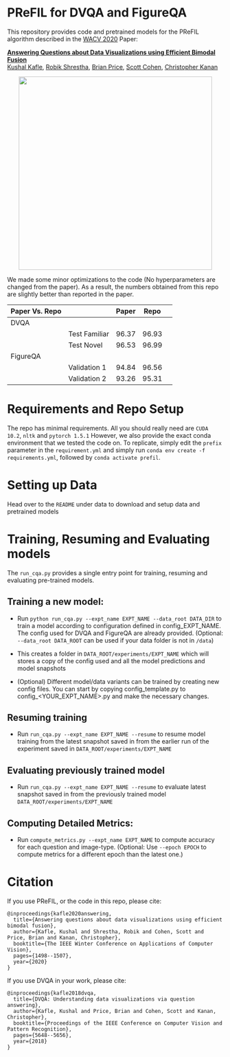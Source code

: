 # PReFIL for DVQA and FigureQA

This repository provides code and pretrained models for the PReFIL algorithm described in the <a href="https://wacv20.wacv.net/" target="_blank">WACV 2020</a> Paper:

**[Answering Questions about Data Visualizations using Efficient Bimodal Fusion](https://arxiv.org/abs/1908.01801)**
 <br>
 <a href="https://kushalkafle.com/" target="_blank">Kushal Kafle</a>,
  <a href="https://scholar.google.com/citations?user=RzAjx8UAAAAJ&hl=en" target="_blank">Robik Shrestha</a>,
 <a href="https://research.adobe.com/person/brian-price/" target="_blank">Brian Price</a>,
<a href="https://research.adobe.com/person/scott-cohen/" target="_blank">Scott Cohen</a>,
<a href="http://www.chriskanan.com/" target="_blank">Christopher Kanan</a>

<div align="center">
  <img src="https://kushalkafle.com/images/prefil.png" width="450px">
</div>

We made some minor optimizations to the code (No hyperparameters are changed from the paper). 
As a result, the numbers obtained from this repo are slightly better than reported in the paper. 

| Paper Vs. Repo     |               |  Paper | Repo  |   |  
|----------|---------------|---|---|---|  
|    DVQA  |  |   |   |   |  
|          | Test Familiar | 96.37  | 96.93  |   |  
|          | Test Novel    | 96.53 |  96.99 |   |  
| FigureQA |               |   |   |   |  
|          | Validation 1  | 94.84  | 96.56  |   |  
|          | Validation 2  | 93.26 | 95.31  |   |


# Requirements and Repo Setup

The repo has minimal requirements. All you should really need are `CUDA 10.2`, `nltk` and `pytorch 1.5.1` 
However, we also provide the exact conda environment that we tested the code on. To replicate, simply edit the `prefix` parameter 
in the `requirement.yml` and simply run `conda env create -f requirements.yml`, followed by `conda activate prefil`. 

# Setting up Data

Head over to the `README` under data to download and setup data and pretrained models

# Training, Resuming and Evaluating models

The `run_cqa.py` provides a single entry point for training, 
resuming and evaluating pre-trained models. 

## Training a new model:

- Run `python run_cqa.py --expt_name EXPT_NAME --data_root DATA_DIR` to train a model according to configuration defined in
 config_EXPT_NAME. The config used for DVQA and FigureQA are already provided. 
 (Optional: `--data_root DATA_ROOT` can be used if your data folder is not in `/data`)
- This creates a folder in `DATA_ROOT/experiments/EXPT_NAME` which will stores a copy of the config
 used and all the model predictions and model snapshots

- (Optional) Different model/data variants can be trained by creating new config files. 
You can start by copying config_template.py to config_<YOUR_EXPT_NAME>.py and make the necessary changes.


## Resuming training

- Run `run_cqa.py --expt_name EXPT_NAME --resume` to resume model training from the latest snapshot saved in
from the earlier run of the experiment saved in `DATA_ROOT/experiments/EXPT_NAME`

## Evaluating previously trained model

- Run `run_cqa.py --expt_name EXPT_NAME --resume` to evaluate latest snapshot saved in
from the previously trained model `DATA_ROOT/experiments/EXPT_NAME`

## Computing Detailed Metrics:

- Run `compute_metrics.py --expt_name EXPT_NAME` to compute accuracy for each question and image-type. (Optional: Use `--epoch EPOCH` to 
 compute metrics for a different epoch than the latest one.)

# Citation

If you use PReFIL, or the code in this repo, please cite:
``` 
@inproceedings{kafle2020answering,
  title={Answering questions about data visualizations using efficient bimodal fusion},
  author={Kafle, Kushal and Shrestha, Robik and Cohen, Scott and Price, Brian and Kanan, Christopher},
  booktitle={The IEEE Winter Conference on Applications of Computer Vision},
  pages={1498--1507},
  year={2020}
}
```

If you use DVQA in your work, please cite:

```
@inproceedings{kafle2018dvqa,
  title={DVQA: Understanding data visualizations via question answering},
  author={Kafle, Kushal and Price, Brian and Cohen, Scott and Kanan, Christopher},
  booktitle={Proceedings of the IEEE Conference on Computer Vision and Pattern Recognition},
  pages={5648--5656},
  year={2018}
}
```